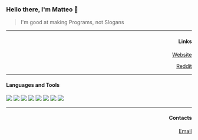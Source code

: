 <h3 align="left">Hello there, I'm Matteo 👋</h3>
<blockquote align="left">I'm good at making Programs, not Slogans</blockquote>

---

<h4 align="right">Links</h4>
<p align="right"><a href="https://www.matteoleggio.it">Website</a></p>
<p align="right"><a href="https://www.reddit.com/u/ZenT3600">Reddit</a></p>

---

<h4 align="left">Languages and Tools</h4>
<p align="left">
<img src="https://img.icons8.com/color/48/000000/python--v1.png"/>
<img src="https://img.icons8.com/ios/50/000000/flask.png"/>
<img src="https://img.icons8.com/color/48/000000/html-5--v1.png"/>
<img src="https://img.icons8.com/color/48/000000/css3.png"/>
<img src="https://img.icons8.com/color/48/000000/sass.png"/>
<img src="https://img.icons8.com/color/48/000000/javascript--v1.png"/>
<img src="https://img.icons8.com/ios-filled/50/000000/jquery.png"/>
<img src="https://img.icons8.com/color/48/000000/git.png"/>
</p>

---

<h4 align="right">Contacts</h4>
<p align="right"><a href="mailto:info@matteoleggio.it">Email</a></p>

